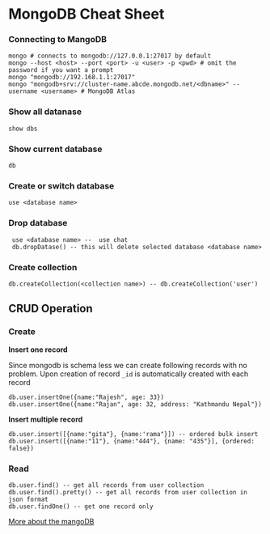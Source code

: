 # MongoDB Cheat Sheet

### Connecting to MangoDB

    mongo # connects to mongodb://127.0.0.1:27017 by default
    mongo --host <host> --port <port> -u <user> -p <pwd> # omit the password if you want a prompt
    mongo "mongodb://192.168.1.1:27017"
    mongo "mongodb+srv://cluster-name.abcde.mongodb.net/<dbname>" --username <username> # MongoDB Atlas



### Show all datanase

    show dbs
    
 
### Show current database 

    db

### Create or switch database

    use <database name>

### Drop database

     use <database name> --  use chat
     db.dropDatase() -- this will delete selected database <database name>
     
     
### Create collection

    db.createCollection(<collection name>) -- db.createCollection('user')
    

## CRUD Operation

### Create

**Insert one record**

Since mongodb is schema less we can create following records with no problem. 
Upon creation of record `_id` is automatically created with each record

    db.user.insertOne({name:"Rajesh", age: 33})
    db.user.insertOne({name:"Rajan", age: 32, address: "Kathmandu Nepal"}) 
    
**Insert multiple record**

    db.user.insert([{name:"gita"}, {name:'rama"}]) -- ordered bulk insert
    db.user.insert([{name:"11"}, {name:"444"}, {name: "435"}], {ordered: false})


###  Read

    db.user.find() -- get all records from user collection
    db.user.find().pretty() -- get all records from user collection in json format
    db.user.findOne() -- get one record only
    
   
   
 [More about the mangoDB](https://developer.mongodb.com/quickstart/cheat-sheet)
